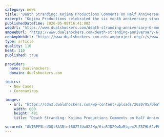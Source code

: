 ```yaml
---
category: news
title: "Death Stranding: Kojima Productions Comments on Half Anniversary"
excerpt: "Kojima Productions celebrated the six month anniversary since the release of Death Stranding on PS4 with a touching message published on Twitter."
publishedDateTime: 2020-05-08T16:41:00Z
webUrl: "https://www.dualshockers.com/death-stranding-anniversary-6-month/"
ampWebUrl: "https://www.dualshockers.com/death-stranding-anniversary-6-month/amp/"
cdnAmpWebUrl: "https://www-dualshockers-com.cdn.ampproject.org/c/s/www.dualshockers.com/death-stranding-anniversary-6-month/amp/"
type: article
quality: 110
heat: 110
published: true

provider:
  name: DualShockers
  domain: dualshockers.com

topics:
  - New Cases
  - Coronavirus

images:
  - url: "https://cdn3.dualshockers.com/wp-content/uploads/2020/05/Death-Stranding-Half-Anniversary.jpg"
    width: 680
    height: 481
    title: "Death Stranding: Kojima Productions Comments on Half Anniversary"

secured: "GkT6PF5LsUOQtSA3Btnl6UZ7lUw02JKp/0iaRJDZOwDaMlgem2LZ8ZHL62vPQUor/Obyrtpjf8Iy4Och6KfBA4tYdKgKe+0Vxc8CdjCVD5xsoWvLGMFpjEhZQ9w5+Q0ouNcawh28qVJ4dl6TcFVWDuoVSR4fEVTJZdGQUi99XNVqYa0EyTgidImnqO+RFAV3wuE0Y+65VOURn7ylUKuZFFrfbpOouMnhuqzk8N3S7xT5QnoyPDDhGcACtnT7ye4JLxs4Ad3KYnwA/jTt3fknARCc68K+fUVgkoIPnAdLJMWCKieecW58Kj3EfDbtp54n1MRZ33NI+Kf0MhK0kOd8e2IcEiEpMhl3WlZPiDKbrHLWvtjKp1gYXMflW1wf7bu0SJsnO8OxS/Dyc7uBXksO/pBCMeUYJIsqIKl0HqtFnbMw3gXN6IpbOqKHFtTl0blM5CXCUGGmsPiTvyow1EzRuszUFMCiJMO4KZCKvkotZl8=;78wWC0QUir4LFOeWaOlB9Q=="
---
```


